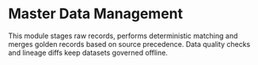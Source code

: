 # Master Data Management

This module stages raw records, performs deterministic matching and merges golden records based on source precedence. Data quality checks and lineage diffs keep datasets governed offline.
